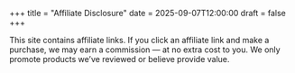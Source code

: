 +++
title = "Affiliate Disclosure"
date = 2025-09-07T12:00:00
draft = false
+++

This site contains affiliate links. If you click an affiliate link and make a purchase, we may earn a commission — at no extra cost to you. We only promote products we’ve reviewed or believe provide value.
